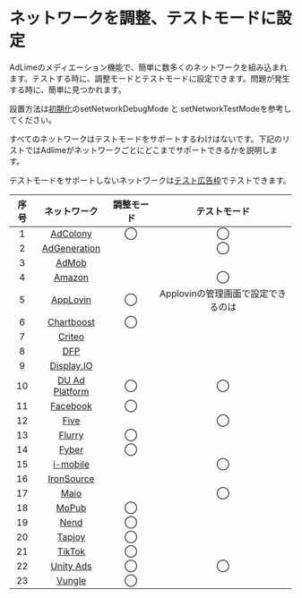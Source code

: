 # ネットワークを調整、テストモードに設定
AdLimeのメディエーション機能で、簡単に数多くのネットワークを組み込まれます。テストする時に、調整モードとテストモードに設定できます。問題が発生する時に、簡単に見つかれます。

設置方法は[初期化](./init.md)のsetNetworkDebugMode と setNetworkTestModeを参考してください。

すべてのネットワークはテストモードをサポートするわけはないです。下記のリストではAdlimeがネットワークごとにどこまでサポートできるかを説明します。

テストモードをサポートしないネットワークは[テスト広告枠](./test.md)でテストできます。

| 序号 | ネットワーク                                 |調整モード|テストモード|
|:---:|:------------------------------------------:|:-------:|:-------:|
| 1   | [AdColony](./mediation_adcolony.md)        | ◯       | ◯       |
| 2   | [AdGeneration](./mediation_adgeneration.md)|         | ◯       |
| 3   | [AdMob](./mediation_admob.md)              |         |         |
| 4   | [Amazon](./mediation_amazon.md)            |         | ◯       |
| 5   | [AppLovin](./mediation_applovin.md)        | ◯       | Applovinの管理画面で設定できるのは |
| 6   | [Chartboost](./mediation_chartboost.md)    | ◯       |         |
| 7   | [Criteo](./mediation_criteo.md)            |         |         |
| 8   | [DFP](./mediation_dfp.md)                  |         |         |
| 9   | [Display.IO](./mediation_display_io.md)    |         |         |
| 10  | [DU Ad Platform](./mediation_du_ad_platform.md) | ◯  | ◯       |
| 11  | [Facebook](./mediation_facebook.md)        | ◯       |         |
| 12  | [Five](./mediation_five.md)                |         | ◯       |
| 13  | [Flurry](./mediation_flurry.md)            | ◯       |         |
| 14  | [Fyber](./mediation_fyber.md)              | ◯       |         |
| 15  | [i-mobile](./mediation_imobile.md)         |         | ◯       |
| 16  | [IronSource](./mediation_ironsource.md)    |         |         |
| 17  | [Maio](./mediation_maio.md)                |         | ◯       |
| 18  | [MoPub](./mediation_mopub.md)              | ◯       |         |
| 19  | [Nend](./mediation_nend.md)                | ◯       |         |
| 20  | [Tapjoy](./mediation_tapjoy.md)            | ◯       |         |
| 21  | [TikTok](./mediation_tiktok.md)            | ◯       |         |
| 22  | [Unity Ads](./mediation_unity_ads.md)      | ◯       | ◯       |
| 23  | [Vungle](./mediation_vungle.md)            | ◯       |         |